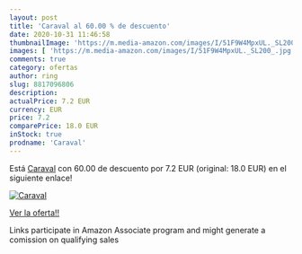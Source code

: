 ```yaml
---
layout: post
title: 'Caraval al 60.00 % de descuento'
date: 2020-10-31 11:46:58
thumbnailImage: 'https://m.media-amazon.com/images/I/51F9W4MpxUL._SL200_.jpg'
images: [ 'https://m.media-amazon.com/images/I/51F9W4MpxUL._SL200_.jpg' ]
comments: true
category: ofertas
author: ring
slug: 8817096806
description:
actualPrice: 7.2 EUR
currency: EUR
price: 7.2
comparePrice: 18.0 EUR
inStock: true
prodname: 'Caraval'
---
```


Está [Caraval](https://www.amazon.it/dp/8817096806/?tag=tolees00-21) con 60.00 de descuento por 7.2 EUR (original: 18.0 EUR) en el siguiente enlace!

[![Caraval](https://m.media-amazon.com/images/I/51F9W4MpxUL._SL200_.jpg)](https://www.amazon.it/dp/8817096806/?tag=tolees00-21)

[Ver la oferta!!](https://www.amazon.it/dp/8817096806/?tag=tolees00-21)

Links participate in Amazon Associate program and might generate a comission on qualifying sales


